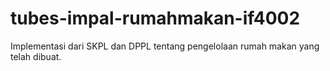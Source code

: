 # tubes-impal-rumahmakan-if4002

Implementasi dari SKPL dan DPPL tentang pengelolaan rumah makan yang telah dibuat.
